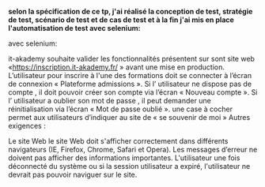 **selon la spécification de  ce tp, j'ai réalisé la conception de test, stratégie de test, scénario de test et de cas de test et à la fin j'ai mis en place l'automatisation de test avec selenium:**

avec selenium:

it-akademy souhaite valider les fonctionnalités présentent sur sont site web «https://inscription.it-akademy.fr/ » avant une mise en production.
L’utilisateur pour inscrire à l'une des formations doit se connecter à l’écran de connexion « Plateforme admissions ».
Si l’ utilisateur ne dispose pas de compte , il doit pouvoir créer son compte via l’écran « Nouveau compte ».
Si l’ utilisateur a oublier son mot de passe , il peut demander une réinitialisation via l’écran « Mot de passe oublié ».
une case à cocher permet aux utilisateurs d’indiquer au site de « se souvenir de moi »
Autres exigences :

Le site Web le site Web doit s'afficher correctement dans différents navigateurs (IE, Firefox, Chrome, Safari et Opera).
Les messages d’erreur ne doivent pas afficher des informations importantes.
L'utilisateur une fois déconnecté du système ou si la session utilisateur a expiré, l'utilisateur ne devrait pas pouvoir naviguer sur le site.



